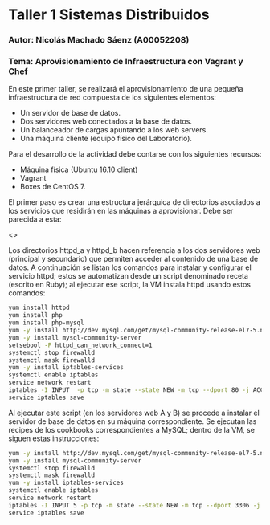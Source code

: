 # Taller 1 Sistemas Distribuidos
### Autor: Nicolás Machado Sáenz (A00052208)
### Tema: Aprovisionamiento de Infraestructura con Vagrant y Chef

En este primer taller, se realizará el aprovisionamiento de una pequeña infraestructura de red compuesta
de los siguientes elementos:
  * Un servidor de base de datos.
  * Dos servidores web conectados a la base de datos.
  * Un balanceador de cargas apuntando a los web servers.
  * Una máquina cliente (equipo físico del Laboratorio).

Para el desarrollo de la actividad debe contarse con los siguientes recursos:
 * Máquina física (Ubuntu 16.10 client)
 * Vagrant
 * Boxes de CentOS 7.
 
 El primer paso es crear una estructura jerárquica de directorios asociados a los servicios que residirán
 en las máquinas a aprovisionar. Debe ser parecida a esta:
 
 <<img estructura>>
 
Los directorios httpd_a y httpd_b hacen referencia a los dos servidores web (principal y secundario) que
permiten acceder al contenido de una base de datos. A continuación se listan los comandos para instalar y
configurar el servicio httpd; estos se automatizan desde un script denominado receta (escrito en Ruby);
al ejecutar ese script, la VM instala httpd usando estos comandos:

  ```bash
  yum install httpd
  yum install php
  yum install php-mysql
  yum -y install http://dev.mysql.com/get/mysql-community-release-el7-5.noarch.rpm
  yum -y install mysql-community-server
  setsebool -P httpd_can_network_connect=1
  systemctl stop firewalld
  systemctl mask firewalld
  yum -y install iptables-services
  systemctl enable iptables
  service network restart
  iptables -I INPUT  -p tcp -m state --state NEW -m tcp --dport 80 -j ACCEPT
  service iptables save
  ```
Al ejecutar este script (en los servidores web A y B) se procede a instalar el servidor de base de datos
en su máquina correspondiente. Se ejecutan las recipes de los cookbooks correspondientes a MySQL; dentro
de la VM, se siguen estas instrucciones:

  ```bash
  yum -y install http://dev.mysql.com/get/mysql-community-release-el7-5.noarch.rpm
  yum -y install mysql-community-server
  systemctl stop firewalld
  systemctl mask firewalld
  yum -y install iptables-services
  systemctl enable iptables
  service network restart
  iptables -I INPUT 5 -p tcp -m state --state NEW -m tcp --dport 3306 -j ACCEPT
  service iptables save
  ```
